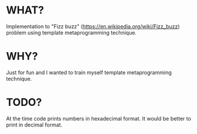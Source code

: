 WHAT?
=====

Implementation to "Fizz buzz" (https://en.wikipedia.org/wiki/Fizz_buzz) problem using template metaprogramming technique.

WHY?
====

Just for fun and I wanted to train myself template metaprogramming technique.

TODO?
=====

At the time code prints numbers in hexadecimal format. It would be better to print in decimal format.
